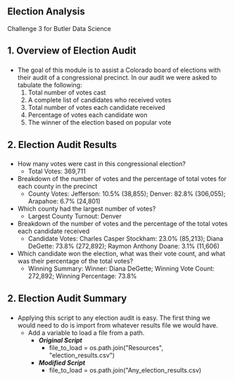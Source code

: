 ## Election Analysis
Challenge 3 for Butler Data Science

## 1. Overview of Election Audit
### 
* The goal of this module is to assist a Colorado board of elections with their audit of a congressional precinct. In our audit we were asked to tabulate the following:
	1. Total number of votes cast
	2. A complete list of candidates who received votes
	3. Total number of votes each candidate received
	4. Percentage of votes each candidate won
	5. The winner of the election based on popular vote

## 2. Election Audit Results
### 
* How many votes were cast in this congressional election?
	- Total Votes: 369,711
* Breakdown of the number of votes and the percentage of total votes for each county in the precinct
	- County Votes:
	Jefferson: 10.5% (38,855);
	Denver: 82.8% (306,055);
	Arapahoe: 6.7% (24,801)
* Which county had the largest number of votes?
	- Largest County Turnout: Denver
* Breakdown of the number of votes and the percentage of the total votes each candidate received
	- Candidate Votes:
	Charles Casper Stockham: 23.0% (85,213);
	Diana DeGette: 73.8% (272,892);
	Raymon Anthony Doane: 3.1% (11,606)
* Which candidate won the election, what was their vote count, and what was their percentage of the total votes?
	- Winning Summary:
	Winner: Diana DeGette;
	Winning Vote Count: 272,892;
	Winning Percentage: 73.8%

## 2. Election Audit Summary
### 
* Applying this script to any election audit is easy. The first thing we would need to do is import from whatever results file we would have. 
	- Add a variable to load a file from a path.
	  - ***Original Script***
	    - file_to_load = os.path.join("Resources", "election_results.csv")
	  - ***Modified Script***
	    - file_to_load = os.path.join("Any_election_results.csv)

